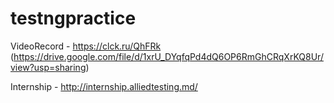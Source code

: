 # testngpractice
VideoRecord - https://clck.ru/QhFRk (https://drive.google.com/file/d/1xrU_DYqfqPd4dQ6OP6RmGhCRqXrKQ8Ur/view?usp=sharing)

Internship - http://internship.alliedtesting.md/
